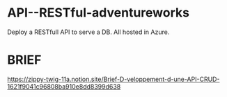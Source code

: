 # API--RESTful-adventureworks
Deploy a RESTfull API to serve a DB. All hosted in Azure.

# BRIEF
https://zippy-twig-11a.notion.site/Brief-D-veloppement-d-une-API-CRUD-1621f9041c96808ba910e8dd8399d638
